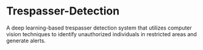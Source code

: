 # Trespasser-Detection
A deep learning-based trespasser detection system that utilizes computer vision techniques to identify unauthorized individuals in restricted areas and generate alerts.
